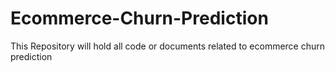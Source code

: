 # Ecommerce-Churn-Prediction
This Repository will hold all code or documents related to ecommerce churn prediction
